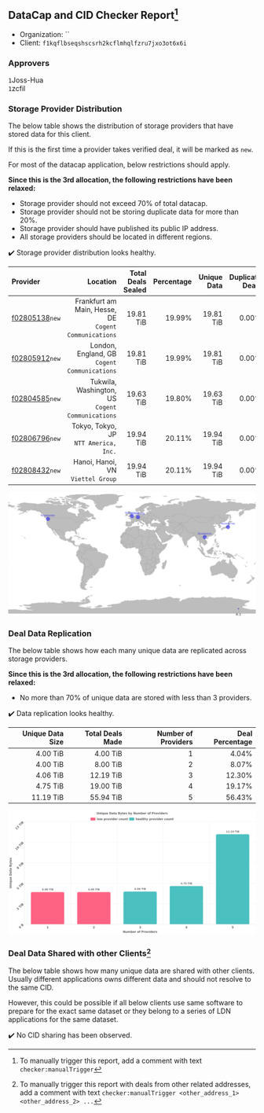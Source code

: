 ## DataCap and CID Checker Report[^1]
 - Organization: ``
 - Client: `f1kqflbseqshscsrh2kcflmhqlfzru7jxo3ot6x6i`
### Approvers
`1`Joss-Hua<br/>`1`zcfil


### Storage Provider Distribution
The below table shows the distribution of storage providers that have stored data for this client.

If this is the first time a provider takes verified deal, it will be marked as `new`.

For most of the datacap application, below restrictions should apply.

**Since this is the 3rd allocation, the following restrictions have been relaxed:**
 - Storage provider should not exceed 70% of total datacap.
 - Storage provider should not be storing duplicate data for more than 20%.
 - Storage provider should have published its public IP address.
 - All storage providers should be located in different regions.

✔️ Storage provider distribution looks healthy.

| Provider                                                    |                                                 Location | Total Deals Sealed | Percentage | Unique Data | Duplicate Deals |
| :---------------------------------------------------------- | -------------------------------------------------------: | -----------------: | ---------: | ----------: | --------------: |
| [f02805138](https://filfox.info/en/address/f02805138)`new`  | Frankfurt am Main, Hesse, DE<br/>`Cogent Communications` |          19.81 TiB |     19.99% |   19.81 TiB |           0.00% |
| [f02805912](https://filfox.info/en/address/f02805912)`new`  |          London, England, GB<br/>`Cogent Communications` |          19.81 TiB |     19.99% |   19.81 TiB |           0.00% |
| [f02804585](https://filfox.info/en/address/f02804585)`new`  |      Tukwila, Washington, US<br/>`Cogent Communications` |          19.63 TiB |     19.80% |   19.63 TiB |           0.00% |
| [f02806796](https://filfox.info/en/address/f02806796)`new`  |                 Tokyo, Tokyo, JP<br/>`NTT America, Inc.` |          19.94 TiB |     20.11% |   19.94 TiB |           0.00% |
| [f02808432](https://filfox.info/en/address/f02808432)`new`  |                     Hanoi, Hanoi, VN<br/>`Viettel Group` |          19.94 TiB |     20.11% |   19.94 TiB |           0.00% |

<img src="https://raw.githubusercontent.com/data-preservation-programs/filplus-checker-assets/main/filecoin-project/filecoin-plus-large-datasets/issues/2220/1706862042160.png"/>

### Deal Data Replication
The below table shows how each many unique data are replicated across storage providers.


**Since this is the 3rd allocation, the following restrictions have been relaxed:**
- No more than 70% of unique data are stored with less than 3 providers.

✔️ Data replication looks healthy.

| Unique Data Size | Total Deals Made | Number of Providers | Deal Percentage |
| ---------------: | ---------------: | ------------------: | --------------: |
|         4.00 TiB |         4.00 TiB |                   1 |           4.04% |
|         4.00 TiB |         8.00 TiB |                   2 |           8.07% |
|         4.06 TiB |        12.19 TiB |                   3 |          12.30% |
|         4.75 TiB |        19.00 TiB |                   4 |          19.17% |
|        11.19 TiB |        55.94 TiB |                   5 |          56.43% |

<img src="https://raw.githubusercontent.com/data-preservation-programs/filplus-checker-assets/main/filecoin-project/filecoin-plus-large-datasets/issues/2220/1706862042936.png"/>

### Deal Data Shared with other Clients[^3]
The below table shows how many unique data are shared with other clients.
Usually different applications owns different data and should not resolve to the same CID.

However, this could be possible if all below clients use same software to prepare for the exact same dataset or they belong to a series of LDN applications for the same dataset.

✔️ No CID sharing has been observed.

[^1]: To manually trigger this report, add a comment with text `checker:manualTrigger`

[^2]: Deals from those addresses are combined into this report as they are specified with `checker:manualTrigger`

[^3]: To manually trigger this report with deals from other related addresses, add a comment with text `checker:manualTrigger <other_address_1> <other_address_2> ...`
